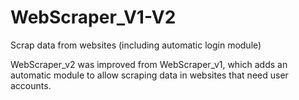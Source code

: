 # WebScraper_V1-V2
Scrap data from websites (including automatic login module)

WebScraper_v2 was improved from WebScraper_v1, which adds an automatic module to allow scraping data in websites that need user accounts.

